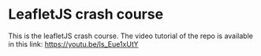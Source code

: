 # LeafletJS crash course

This is the leafletJS crash course. The video tutorial of the repo is available in this link: https://youtu.be/ls_Eue1xUtY
